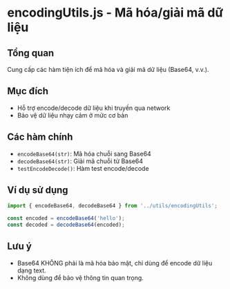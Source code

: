 # encodingUtils.js - Mã hóa/giải mã dữ liệu

## Tổng quan
Cung cấp các hàm tiện ích để mã hóa và giải mã dữ liệu (Base64, v.v.).

## Mục đích
- Hỗ trợ encode/decode dữ liệu khi truyền qua network
- Bảo vệ dữ liệu nhạy cảm ở mức cơ bản

## Các hàm chính
- `encodeBase64(str)`: Mã hóa chuỗi sang Base64
- `decodeBase64(str)`: Giải mã chuỗi từ Base64
- `testEncodeDecode()`: Hàm test encode/decode

## Ví dụ sử dụng
```js
import { encodeBase64, decodeBase64 } from '../utils/encodingUtils';

const encoded = encodeBase64('hello');
const decoded = decodeBase64(encoded);
```

## Lưu ý
- Base64 KHÔNG phải là mã hóa bảo mật, chỉ dùng để encode dữ liệu dạng text.
- Không dùng để bảo vệ thông tin quan trọng.